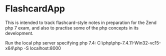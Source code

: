 # FlashcardApp

This is intended to track flashcard-style notes in preparation for the Zend php 7 exam, and also to practise some of the php concepts in its development.

Run the local php server specifying php 7.4:
C:\php\php-7.4.11-Win32-vc15-x64\php -S localhost:8000
